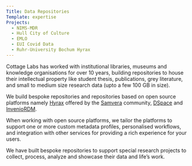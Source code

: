 ```yaml
---
Title: Data Repositories
Template: expertise
Projects: 
  - NIMS-MDR
  - Hull City of Culture
  - EMLO
  - EUI Covid Data
  - Ruhr-University Bochum Hyrax
---
```



Cottage Labs has worked with institutional libraries, museums and knowledge organisations for over 10 years, building repositories to house their intellectual property like student thesis, publications, grey literature, and small to medium size research data (upto a few 100 GB in size).

We build bespoke repositories and  repositories based on open source platforms namely <a class="change_underline_color_on_hover" href="https://hyrax.samvera.org/">Hyrax</a> offered by the <a href="https://samvera.org/" class="change_underline_color_on_hover">Samvera</a> community, <a href="https://dspace.lyrasis.org/" class="change_underline_color_on_hover">DSpace<a/> and <a href="https://invenio-software.org/products/rdm/" class="change_underline_color_on_hover">InvenioRDM</a>.

When working with open source platforms, we tailor the platforms to support one or more custom metadata profiles, personalised workflows, and integration with other services for providing a rich experience for your users.

We have built bespoke repositories to support special research projects to collect, process, analyze and showcase their data and life’s work.